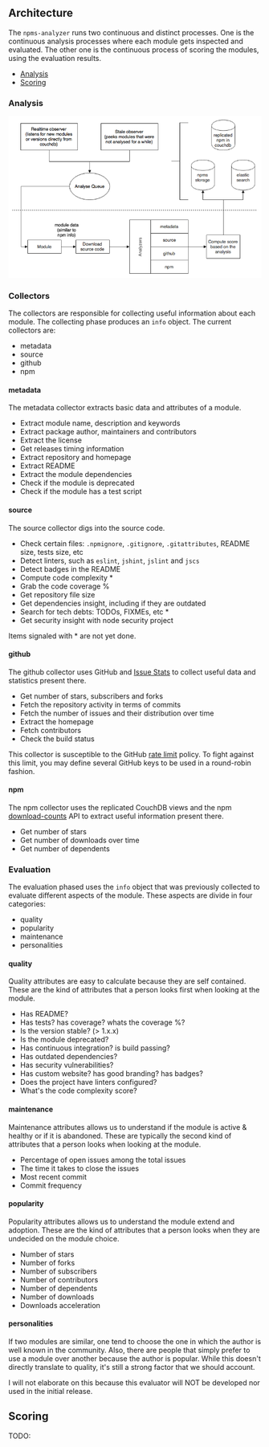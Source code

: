 ## Architecture

The `npms-analyzer` runs two continuous and distinct processes. One is the continuous analysis processes where each module gets
inspected and evaluated. The other one is the continuous process of scoring the modules, using the evaluation results.

- [Analysis](#analysis)
- [Scoring](#scoring)


### Analysis

![Overview](./diagrams/npms-analyzer-overview.png)


### Collectors

The collectors are responsible for collecting useful information about each module. The collecting phase produces an
`info` object. The current collectors are:

- metadata
- source
- github
- npm


#### metadata

The metadata collector extracts basic data and attributes of a module.

- Extract module name, description and keywords
- Extract package author, maintainers and contributors
- Extract the license
- Get releases timing information
- Extract repository and homepage
- Extract README
- Extract the module dependencies
- Check if the module is deprecated
- Check if the module has a test script

#### source

The source collector digs into the source code.

- Check certain files: `.npmignore`, `.gitignore`, `.gitattributes`, README size, tests size, etc
- Detect linters, such as `eslint`, `jshint`, `jslint` and `jscs`
- Detect badges in the README
- Compute code complexity *
- Grab the code coverage %
- Get repository file size
- Get dependencies insight, including if they are outdated
- Search for tech debts: TODOs, FIXMEs, etc *
- Get security insight with node security project

Items signaled with * are not yet done.


#### github

The github collector uses GitHub and [Issue Stats](http://issuestats.com/) to collect useful data and statistics
present there.

- Get number of stars, subscribers and forks
- Fetch the repository activity in terms of commits
- Fetch the number of issues and their distribution over time
- Extract the homepage
- Fetch contributors
- Check the build status

This collector is susceptible to the GitHub [rate limit](https://developer.github.com/v3/rate_limit/) policy. To fight
against this limit, you may define several GitHub keys to be used in a round-robin fashion.

#### npm

The npm collector uses the replicated CouchDB views and the npm [download-counts](https://github.com/npm/download-counts)
API to extract useful information present there.

- Get number of stars
- Get number of downloads over time
- Get number of dependents


### Evaluation

The evaluation phased uses the `info` object that was previously collected to evaluate different aspects of the module. These aspects are divide in four categories:

- quality
- popularity
- maintenance
- personalities


#### quality

Quality attributes are easy to calculate because they are self contained. These are the kind of attributes that a person looks first when looking at the module.

- Has README?
- Has tests? has coverage? whats the coverage %?
- Is the version stable? (> 1.x.x)
- Is the module deprecated?
- Has continuous integration? is build passing?
- Has outdated dependencies?
- Has security vulnerabilities?
- Has custom website? has good branding? has badges?
- Does the project have linters configured?
- What's the code complexity score?

#### maintenance

Maintenance attributes allows us to understand if the module is active & healthy or if it is abandoned. These are typically the second kind of attributes that a person looks when looking at the module.

- Percentage of open issues among the total issues
- The time it takes to close the issues
- Most recent commit
- Commit frequency

#### popularity

Popularity attributes allows us to understand the module extend and adoption. These are the kind of attributes that a person looks when they are undecided on the module choice.

- Number of stars
- Number of forks
- Number of subscribers
- Number of contributors
- Number of dependents
- Number of downloads
- Downloads acceleration

#### personalities

If two modules are similar, one tend to choose the one in which the author is well known in the community. Also, there are people that simply prefer to use a module over another because the author is popular. While this doesn't directly translate to quality, it's still a strong factor that we should account.

I will not elaborate on this because this evaluator will NOT be developed nor used in the initial release.


## Scoring

TODO:
